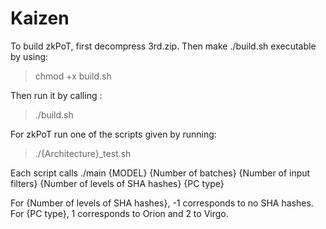 # Kaizen
To build zkPoT, first decompress 3rd.zip. Then make ./build.sh executable by using:
> chmod +x build.sh

Then run it by calling :

> ./build.sh

For zkPoT run one of the scripts given by running:
> ./{Architecture}_test.sh

Each script calls ./main {MODEL} {Number of batches} {Number of input filters} {Number of levels of SHA hashes} {PC type}

For {Number of levels of SHA hashes}, -1 corresponds to no SHA hashes. For {PC type}, 1 corresponds to Orion and 2 to Virgo.
